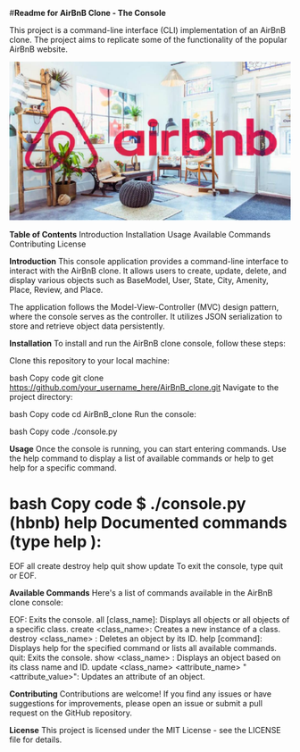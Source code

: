 #**Readme for AirBnB Clone - The Console**

This project is a command-line interface (CLI) implementation of an AirBnB clone.
The project aims to replicate some of the functionality of the popular AirBnB website.

![alt text](https://github.com/ksyv/holbertonschool-AirBnB_clone/blob/ff7c5e5f4d3eeb28306d064a98646ae55c80f48c/location-airbnb.jpg)

**Table of Contents**
Introduction
Installation
Usage
Available Commands
Contributing
License

**Introduction**
This console application provides a command-line interface to interact with the AirBnB clone. It allows users to create, update, delete, and display various objects such as BaseModel, User, State, City, Amenity, Place, Review, and Place.

The application follows the Model-View-Controller (MVC) design pattern, where the console serves as the controller. It utilizes JSON serialization to store and retrieve object data persistently.

**Installation**
To install and run the AirBnB clone console, follow these steps:

Clone this repository to your local machine:

bash
Copy code
git clone https://github.com/your_username_here/AirBnB_clone.git
Navigate to the project directory:

bash
Copy code
cd AirBnB_clone
Run the console:

bash
Copy code
./console.py

**Usage**
Once the console is running, you can start entering commands. Use the help command to display a list of available commands or help <command> to get help for a specific command.

bash
Copy code
$ ./console.py
(hbnb) help
Documented commands (type help <topic>):
========================================
EOF  all  create  destroy  help  quit  show  update
To exit the console, type quit or EOF.

**Available Commands**
Here's a list of commands available in the AirBnB clone console:

EOF: Exits the console.
all [class_name]: Displays all objects or all objects of a specific class.
create <class_name>: Creates a new instance of a class.
destroy <class_name> <id>: Deletes an object by its ID.
help [command]: Displays help for the specified command or lists all available commands.
quit: Exits the console.
show <class_name> <id>: Displays an object based on its class name and ID.
update <class_name> <id> <attribute_name> "<attribute_value>": Updates an attribute of an object.

**Contributing**
Contributions are welcome! If you find any issues or have suggestions for improvements, please open an issue or submit a pull request on the GitHub repository.

**License**
This project is licensed under the MIT License - see the LICENSE file for details.

